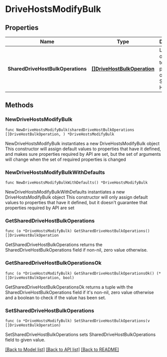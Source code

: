 # DriveHostsModifyBulk

## Properties

Name | Type | Description | Notes
------------ | ------------- | ------------- | -------------
**SharedDriveHostBulkOperations** | [**[]DriveHostBulkOperation**](DriveHostBulkOperation.md) | List of operations to be performed on the File Share Hosts | 

## Methods

### NewDriveHostsModifyBulk

`func NewDriveHostsModifyBulk(sharedDriveHostBulkOperations []DriveHostBulkOperation, ) *DriveHostsModifyBulk`

NewDriveHostsModifyBulk instantiates a new DriveHostsModifyBulk object
This constructor will assign default values to properties that have it defined,
and makes sure properties required by API are set, but the set of arguments
will change when the set of required properties is changed

### NewDriveHostsModifyBulkWithDefaults

`func NewDriveHostsModifyBulkWithDefaults() *DriveHostsModifyBulk`

NewDriveHostsModifyBulkWithDefaults instantiates a new DriveHostsModifyBulk object
This constructor will only assign default values to properties that have it defined,
but it doesn't guarantee that properties required by API are set

### GetSharedDriveHostBulkOperations

`func (o *DriveHostsModifyBulk) GetSharedDriveHostBulkOperations() []DriveHostBulkOperation`

GetSharedDriveHostBulkOperations returns the SharedDriveHostBulkOperations field if non-nil, zero value otherwise.

### GetSharedDriveHostBulkOperationsOk

`func (o *DriveHostsModifyBulk) GetSharedDriveHostBulkOperationsOk() (*[]DriveHostBulkOperation, bool)`

GetSharedDriveHostBulkOperationsOk returns a tuple with the SharedDriveHostBulkOperations field if it's non-nil, zero value otherwise
and a boolean to check if the value has been set.

### SetSharedDriveHostBulkOperations

`func (o *DriveHostsModifyBulk) SetSharedDriveHostBulkOperations(v []DriveHostBulkOperation)`

SetSharedDriveHostBulkOperations sets SharedDriveHostBulkOperations field to given value.



[[Back to Model list]](../README.md#documentation-for-models) [[Back to API list]](../README.md#documentation-for-api-endpoints) [[Back to README]](../README.md)


